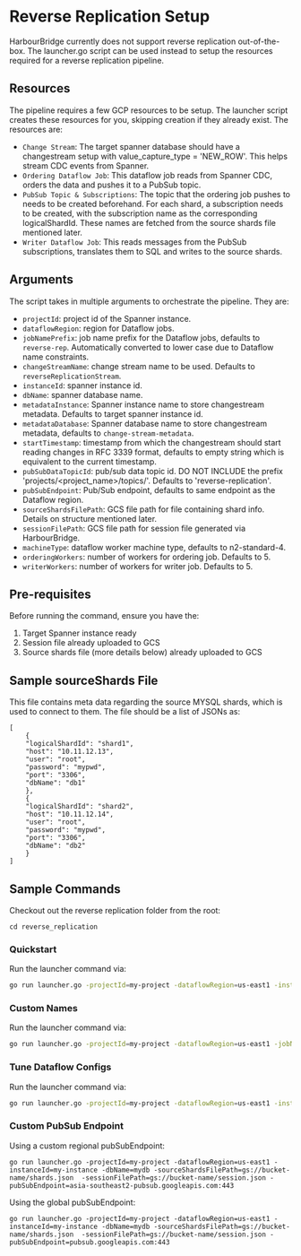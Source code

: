 # Reverse Replication Setup

HarbourBridge currently does not support reverse replication out-of-the-box.
The launcher.go script can be used instead to setup the resources required for a 
reverse replication pipeline.

## Resources
The pipeline requires a few GCP resources to be setup. The launcher script creates these resources for you, skipping creation if they already exist. The resources are:
- `Change Stream`: The target spanner database should have a changestream setup with value_capture_type = 'NEW_ROW'. This helps stream CDC events from Spanner.
- `Ordering Dataflow Job`: This dataflow job reads from Spanner CDC, orders the data and pushes it to a PubSub topic.
- `PubSub Topic & Subscriptions`: The topic that the ordering job pushes to needs to be created beforehand. For each shard, a subscription needs to be created, with the subscription name as the corresponding logicalShardId. These names are fetched from the source shards file mentioned later.
- `Writer Dataflow Job`: This reads messages from the PubSub subscriptions, translates them to SQL and writes to the source shards.

## Arguments

The script takes in multiple arguments to orchestrate the pipeline. They are:
- `projectId`: project id of the Spanner instance.
- `dataflowRegion`: region for Dataflow jobs.
- `jobNamePrefix`: job name prefix for the Dataflow jobs, defaults to `reverse-rep`. Automatically converted to lower case due to Dataflow name constraints.
- `changeStreamName`: change stream name to be used. Defaults to `reverseReplicationStream`.
- `instanceId`: spanner instance id.
- `dbName`: spanner database name.
- `metadataInstance`: Spanner instance name to store changestream metadata. Defaults to target spanner instance id.
- `metadataDatabase`: Spanner database name to store changestream metadata, defaults to `change-stream-metadata`.
- `startTimestamp`: timestamp from which the changestream should start reading changes in RFC 3339 format, defaults to empty string which is equivalent to the current timestamp.
- `pubSubDataTopicId`: pub/sub data topic id. DO NOT INCLUDE the prefix 'projects/<project_name>/topics/'. Defaults to 'reverse-replication'.
- `pubSubEndpoint`: Pub/Sub endpoint, defaults to same endpoint as the Dataflow region.
- `sourceShardsFilePath`: GCS file path for file containing shard info. Details on structure mentioned later.
- `sessionFilePath`: GCS file path for session file generated via HarbourBridge.
- `machineType`: dataflow worker machine type, defaults to n2-standard-4.
- `orderingWorkers`: number of workers for ordering job. Defaults to 5.
- `writerWorkers`: number of workers for writer job. Defaults to 5.

## Pre-requisites
Before running the command, ensure you have the:
1) Target Spanner instance ready
2) Session file already uploaded to GCS
3) Source shards file (more details below) already uploaded to GCS

## Sample sourceShards File
This file contains meta data regarding the source MYSQL shards, which is used to connect to them.
The file should be a list of JSONs as:
```
[
    {
    "logicalShardId": "shard1",
    "host": "10.11.12.13",
    "user": "root",
    "password": "mypwd",
    "port": "3306",
    "dbName": "db1"
    },
    {
    "logicalShardId": "shard2",
    "host": "10.11.12.14",
    "user": "root",
    "password": "mypwd",
    "port": "3306",
    "dbName": "db2"
    }
]
```

## Sample Commands
Checkout out the reverse replication folder from the root:
```
cd reverse_replication
```
### Quickstart
Run the launcher command via:
```sh
go run launcher.go -projectId=my-project -dataflowRegion=us-east1 -instanceId=my-instance -dbName=mydb -sourceShardsFilePath=gs://bucket-name/shards.json  -sessionFilePath=gs://bucket-name/session.json 
``` 
### Custom Names
Run the launcher command via:
```sh
go run launcher.go -projectId=my-project -dataflowRegion=us-east1 -jobNamePrefix=reverse-rep -changeStreamName=mystream -instanceId=my-instance -dbName=mydb -metadataInstance=my-instance -metadataDatabase=stream-metadb -pubSubDataTopicId=my-topic -sourceShardsFilePath=gs://bucket-name/shards.json  -sessionFilePath=gs://bucket-name/session.json 
``` 
### Tune Dataflow Configs
Run the launcher command via:
```sh
go run launcher.go -projectId=my-project -dataflowRegion=us-east1 -instanceId=my-instance -dbName=mydb -sourceShardsFilePath=gs://bucket-name/shards.json  -sessionFilePath=gs://bucket-name/session.json -machineType=e2-standard-2 -orderingWorkers=10 -writerWorkers=8
``` 
### Custom PubSub Endpoint
Using a custom regional pubSubEndpoint:
```
go run launcher.go -projectId=my-project -dataflowRegion=us-east1 -instanceId=my-instance -dbName=mydb -sourceShardsFilePath=gs://bucket-name/shards.json  -sessionFilePath=gs://bucket-name/session.json -pubSubEndpoint=asia-southeast2-pubsub.googleapis.com:443 
```
Using the global pubSubEndpoint:
```
go run launcher.go -projectId=my-project -dataflowRegion=us-east1 -instanceId=my-instance -dbName=mydb -sourceShardsFilePath=gs://bucket-name/shards.json  -sessionFilePath=gs://bucket-name/session.json -pubSubEndpoint=pubsub.googleapis.com:443
```